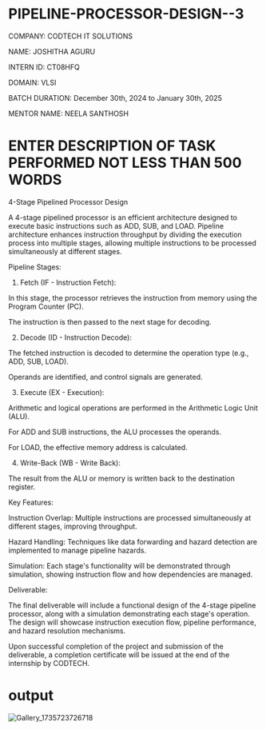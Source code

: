 # PIPELINE-PROCESSOR-DESIGN--3

COMPANY: CODTECH IT SOLUTIONS

NAME: JOSHITHA AGURU

INTERN ID: CT08HFQ

DOMAIN: VLSI

BATCH DURATION: December 30th, 2024 to January 30th, 2025

MENTOR NAME: NEELA SANTHOSH

# ENTER DESCRIPTION OF TASK PERFORMED NOT LESS THAN 500 WORDS
4-Stage Pipelined Processor Design

A 4-stage pipelined processor is an efficient architecture designed to execute basic instructions such as ADD, SUB, and LOAD. Pipeline architecture enhances instruction throughput by dividing the execution process into multiple stages, allowing multiple instructions to be processed simultaneously at different stages.

Pipeline Stages:

1. Fetch (IF - Instruction Fetch):

In this stage, the processor retrieves the instruction from memory using the Program Counter (PC).

The instruction is then passed to the next stage for decoding.



2. Decode (ID - Instruction Decode):

The fetched instruction is decoded to determine the operation type (e.g., ADD, SUB, LOAD).

Operands are identified, and control signals are generated.



3. Execute (EX - Execution):

Arithmetic and logical operations are performed in the Arithmetic Logic Unit (ALU).

For ADD and SUB instructions, the ALU processes the operands.

For LOAD, the effective memory address is calculated.



4. Write-Back (WB - Write Back):

The result from the ALU or memory is written back to the destination register.




Key Features:

Instruction Overlap: Multiple instructions are processed simultaneously at different stages, improving throughput.

Hazard Handling: Techniques like data forwarding and hazard detection are implemented to manage pipeline hazards.

Simulation: Each stage's functionality will be demonstrated through simulation, showing instruction flow and how dependencies are managed.


Deliverable:

The final deliverable will include a functional design of the 4-stage pipeline processor, along with a simulation demonstrating each stage's operation. The design will showcase instruction execution flow, pipeline performance, and hazard resolution mechanisms.

Upon successful completion of the project and submission of the deliverable, a completion certificate will be issued at the end of the internship by CODTECH.


# output 
![Gallery_1735723726718](https://github.com/user-attachments/assets/71d4898d-417b-4251-ac03-28ef9572af22)
